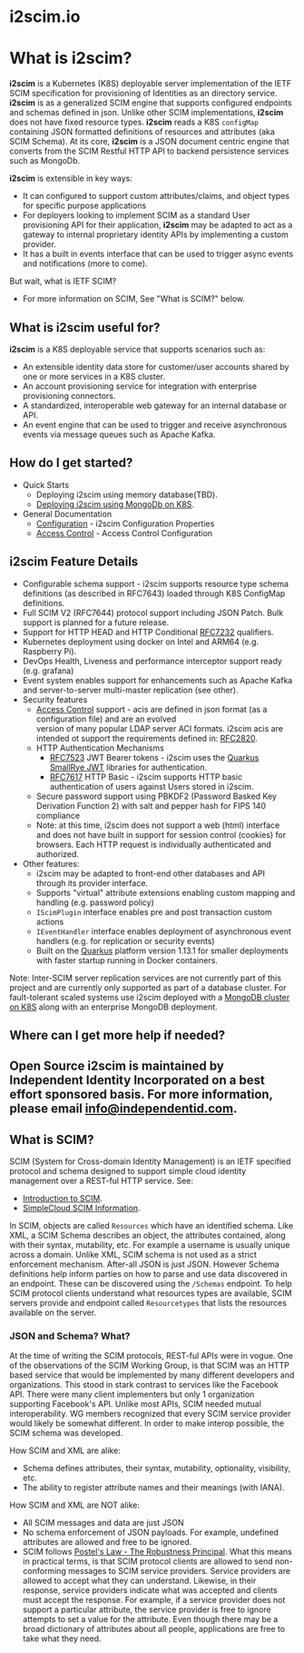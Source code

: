 # i2scim.io

# What is **i2scim**?

**i2scim** is a Kubernetes (K8S) deployable server implementation of the IETF SCIM specification for provisioning of 
Identities as an directory service. **i2scim** is as a generalized SCIM engine that supports configured endpoints 
and schemas defined in json. Unlike other SCIM implementations, **i2scim** does not have fixed resource types.
**i2scim** reads a K8S `configMap` containing JSON formatted definitions of resources and attributes (aka SCIM Schema).
At its core, **i2scim** is a JSON document centric engine that converts from the SCIM Restful HTTP API to backend 
persistence services such as MongoDb.

**i2scim** is extensible in key ways:
* It can configured to support custom attributes/claims, and object types for specific purpose applications
* For deployers looking to implement SCIM as a standard User provisioning API for their application, **i2scim** may be
adapted to act as a gateway to internal proprietary identity APIs by implementing a custom provider.
* It has a built in events interface that can be used to trigger async events and notifications (more to come).

But wait, what is IETF SCIM? 
- For more information on SCIM, See "What is SCIM?" below.

## What is i2scim useful for?
**i2scim** is a K8S deployable service that supports scenarios such as:
* An extensible identity data store for customer/user accounts shared by one or more services in a K8S cluster.
* An account provisioning service for integration with enterprise provisioning connectors.
* A standardized, interoperable web gateway for an internal database or API.
* An event engine that can be used to trigger and receive asynchronous events via message queues such as Apache Kafka.
  
## How do I get started?

* Quick Starts
    * Deploying i2scim using memory database(TBD).
    * [Deploying i2scim using MongoDb on K8S](pkg-i2scim-prov-mongodb/i2scim-mongo-k8s.md).
* General Documentation
    * [Configuration](docs/Configuration.md) - i2scim Configuration Properties
    * [Access Control](docs/AccessControl.md) - Access Control Configuration

## i2scim Feature Details

* Configurable schema support - i2scim supports resource type schema definitions (as described in RFC7643) loaded 
  through K8S ConfigMap definitions. 
* Full SCIM V2 (RFC7644) protocol support including JSON Patch. Bulk support is planned for a future 
  release.
* Support for HTTP HEAD and HTTP Conditional [RFC7232](https://datatracker.ietf.org/doc/html/rfc7232) qualifiers.
* Kubernetes deployment using docker on Intel and ARM64 (e.g. Raspberry Pi).
* DevOps Health, Liveness and performance interceptor support ready (e.g. grafana)
* Event system enables support for enhancements such as Apache Kafka and server-to-server multi-master replication (see
  other).
* Security features
    * [Access Control](docs/AccessControl.md) support - acis are defined in json format (as a configuration file) and are an evolved  
      version of many popular LDAP server ACI formats. i2scim acis are intended ot support the requirements defined in:
      [RFC2820](https://datatracker.ietf.org/doc/rfc2820/).
    * HTTP Authentication Mechanisms
        * [RFC7523](https://tools.ietf.org/html/rfc7523) JWT Bearer tokens - i2scim uses
          the [Quarkus SmallRye JWT](https://quarkus.io/guides/security-jwt) libraries for authentication.
        * [RFC7617](https://tools.ietf.org/html/rfc7617) HTTP Basic - i2scim supports HTTP basic authentication of users
          against Users stored in i2scim.
    * Secure password support using PBKDF2 (Password Basked Key Derivation Function 2) with salt and pepper hash for
      FIPS 140 compliance
    * Note: at this time, i2scim does not support a web (html) interface and does not have built in support for
      session control (cookies) for browsers. Each HTTP request is individually authenticated and authorized.
* Other features:
    * i2scim may be adapted to front-end other databases and API through its provider interface.
    * Supports "virtual" attribute extensions enabling custom mapping and handling (e.g. password policy)
    * `IScimPlugin` interface enables pre and post transaction custom actions
    * `IEventHandler` interface enables deployment of asynchronous event handlers (e.g. for replication or security
      events)
    * Built on the [Quarkus](https://quarkus.io) platform version 1.13.1 for smaller deployments with faster startup
      running in Docker containers.

Note: Inter-SCIM server replication services are not currently part of this project and are currently only supported as
part of a database cluster. For fault-tolerant scaled systems use i2scim deployed
with a [MongoDB cluster on K8S](pkg-i2scim-prov-mongodb/i2scim-mongo-k8s.md) along with an enterprise MongoDB
deployment.

## Where can I get more help if needed?
Open Source i2scim is maintained by Independent Identity Incorporated on a best effort sponsored basis.
For more information, please email [info@independentid.com](mailto:pinfo@independentid.com).
-----
## What is SCIM?

SCIM (System for Cross-domain Identity Management) is an IETF specified protocol and schema designed to support 
simple cloud identity management over a REST-ful HTTP service.
See: 
 * [Introduction to SCIM](Intro-to-SCIM.md).
 * [SimpleCloud SCIM Information](https://simplecloud.info). 

In SCIM, objects are called `Resources` which have an identified schema. Like XML, a SCIM Schema describes an object,
the attributes contained, along with their syntax, mutability, etc. For example a username is usually unique across 
a domain. Unlike XML, SCIM schema is not used as a strict enforcement mechanism. After-all JSON is just JSON. 
However Schema definitions help inform parties on how to parse and use data discovered in an endpoint. These can be 
discovered using the `/Schemas` endpoint. To help SCIM protocol clients understand what resources types are 
available, SCIM servers provide and endpoint called 
`Resourcetypes` that lists the resources available on the server.

### JSON and Schema? What?
At the time of writing the SCIM protocols, REST-ful APIs were in vogue. One of the observations of the SCIM Working 
Group, is that SCIM was an HTTP based service that would be implemented by many different developers and 
organizations. This stood in stark contrast to services like the Facebook API. There were many client implementers 
but only 1 organization supporting Facebook's API. Unlike most APIs, SCIM needed mutual interoperability. WG members 
recognized that every SCIM service provider would likely be somewhat different. In order to make interop possible, 
the SCIM schema was developed. 

How SCIM and XML are alike:
* Schema defines attributes, their syntax, mutability, optionality, visibility, etc.
* The ability to register attribute names and their meanings (with IANA).

How SCIM and XML are NOT alike:
* All SCIM messages and data are just JSON
* No schema enforcement of JSON payloads. For example, undefined attributes are allowed and free to be ignored.
* SCIM follows [Postel's Law - The Robustness Principal](https://en.wikipedia.org/wiki/Robustness_principle).
What this means in practical terms, is that SCIM protocol clients are allowed to send non-conforming messages to 
  SCIM service providers. Service providers are allowed to accept what they can understand. Likewise, in their 
  response, service providers indicate what was accepted and clients must accept the response. For example, if a 
  service provider does not support a particular attribute, the service provider is free to ignore attempts to set a 
  value for the attribute. Even though there may be a broad dictionary of attributes about all people, applications 
  are free to take what they need. 

  

